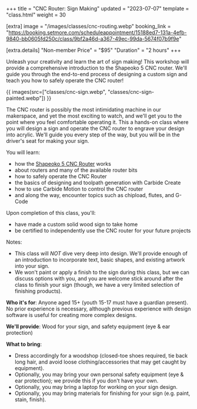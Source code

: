 +++
title = "CNC Router: Sign Making"
updated = "2023-07-07"
template = "class.html"
weight = 30

[extra]
image = "/images/classes/cnc-routing.webp"
booking_link = "https://booking.setmore.com/scheduleappointment/15188ed7-131a-4efb-9840-bb0605fd250c/class/9bf2a46d-a367-49ec-99da-5674f07b9f9e"

[extra.details]
"Non-member Price" = "$95"
"Duration" = "2 hours"
+++

Unleash your creativity and learn the art of sign making! This workshop will provide a comprehensive introduction to the Shapeoko 5 CNC router. We'll guide you through the end-to-end process of designing a custom sign and teach you how to safely operate the CNC router!

<!-- more -->

{{ images(src=["classes/cnc-sign.webp", "classes/cnc-sign-painted.webp"]) }}


The CNC router is possibly the most intimidating machine in our makerspace, and yet the most exciting to watch, and we'll get you to the point where you feel comfortable operating it. This a hands-on class where you will design a sign and operate the CNC router to engrave your design into acrylic. We'll guide you every step of the way, but you will be in the driver's seat for making your sign.

You will learn:
- how the [Shapeoko 5 CNC Router](/equipment/shapeoko-5/) works
- about routers and many of the available router bits
- how to safely operate the CNC Router
- the basics of designing and toolpath generation with Carbide Create
- how to use Carbide Motion to control the CNC router
- and along the way, encounter topics such as chipload, flutes, and G-Code

Upon completion of this class, you'll:
- have made a custom solid wood sign to take home
- be certified to independently use the CNC router for your future projects

Notes:
- This class will *NOT* dive very deep into design. We'll provide enough of an introduction to incorporate text, basic shapes, and existing artwork into your sign.
- We won't paint or apply a finish to the sign during this class, but we can discuss options with you, and you are welcome stick around after the class to finish your sign (though, we have a very limited selection of finishing products).

**Who it's for**: Anyone aged 15+ (youth 15-17 must have a guardian present).
No prior experience is necessary, although previous experience with design software is useful for
creating more complex designs.

**We'll provide**: Wood for your sign, and safety equipment (eye & ear protection)

**What to bring**:
- Dress accordingly for a woodshop (closed-toe shoes required, tie back long hair, and avoid loose clothing/accessories that may get caught by equipment).
- Optionally, you may bring your own personal safety equipment (eye & ear protection); we provide this if you don't have your own.
- Optionally, you may bring a laptop for working on your sign design.
- Optionally, you may bring materials for finishing for your sign (e.g. paint, stain, finish).
